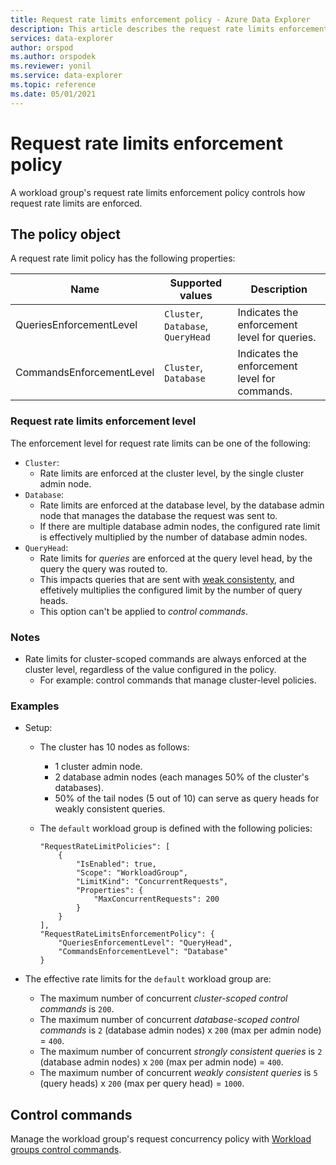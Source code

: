```yaml
---
title: Request rate limits enforcement policy - Azure Data Explorer
description: This article describes the request rate limits enforcement policy policy in Azure Data Explorer.
services: data-explorer
author: orspod
ms.author: orspodek
ms.reviewer: yonil
ms.service: data-explorer
ms.topic: reference
ms.date: 05/01/2021
---
```

# Request rate limits enforcement policy

A workload group's request rate limits enforcement policy controls how request rate limits are enforced.

## The policy object

A request rate limit policy has the following properties:

| Name                     | Supported values                            | Description                                   |
|--------------------------|---------------------------------------------|-----------------------------------------------|
| QueriesEnforcementLevel  | `Cluster`, `Database`, `QueryHead`          | Indicates the enforcement level for queries.  |
| CommandsEnforcementLevel | `Cluster`, `Database`                       | Indicates the enforcement level for commands. |

### Request rate limits enforcement level

The enforcement level for request rate limits can be one of the following:

* `Cluster`:
  * Rate limits are enforced at the cluster level, by the single cluster admin node.
* `Database`:
  * Rate limits are enforced at the database level, by the database admin node that manages the database the request was sent to.
  * If there are multiple database admin nodes, the configured rate limit is effectively multiplied by the number of database admin nodes.
* `QueryHead`:
  * Rate limits for *queries* are enforced at the query level head, by the query the query was routed to.
  * This impacts queries that are sent with [weak consistenty](../concepts/queryconsistency.md), and effetively multiplies the configured limit
    by the number of query heads.
  * This option can't be applied to *control commands*.

### Notes

* Rate limits for cluster-scoped commands are always enforced at the cluster level, regardless of the value configured in the policy.
  * For example: control commands that manage cluster-level policies.

### Examples

* Setup:
  * The cluster has 10 nodes as follows:
    * 1 cluster admin node.
    * 2 database admin nodes (each manages 50% of the cluster's databases).
    * 50% of the tail nodes (5 out of 10) can serve as query heads for weakly consistent queries.
  * The `default` workload group is defined with the following policies:

    ```
    "RequestRateLimitPolicies": [
        {
            "IsEnabled": true,
            "Scope": "WorkloadGroup",
            "LimitKind": "ConcurrentRequests",
            "Properties": {
                "MaxConcurrentRequests": 200
            }
        }
    ],
    "RequestRateLimitsEnforcementPolicy": {
        "QueriesEnforcementLevel": "QueryHead",
        "CommandsEnforcementLevel": "Database"
    }
    ```

* The effective rate limits for the `default` workload group are:
   * The maximum number of concurrent *cluster-scoped control commands* is `200`.
   * The maximum number of concurrent *database-scoped control commands* is `2` (database admin nodes) x `200` (max per admin node) = `400`.
   * The maximum number of concurrent *strongly consistent queries* is `2` (database admin nodes) x `200` (max per admin node) = `400`.
   * The maximum number of concurrent *weakly consistent queries* is `5` (query heads) x `200` (max per query head) = `1000`.

## Control commands

Manage the workload group's request concurrency policy with [Workload groups control commands](workload-groups-commands.md).
